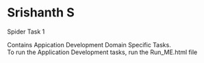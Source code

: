 # Srishanth S  
Spider Task 1  

Contains Appication Development Domain Specific Tasks.  
To run the Application Development tasks, run the Run_ME.html file  

